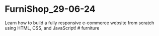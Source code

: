 # FurniShop_29-06-24
Learn how to build a fully responsive e-commerce website from scratch using HTML, CSS, and JavaScript!
#   f u r n i t u r e  
 